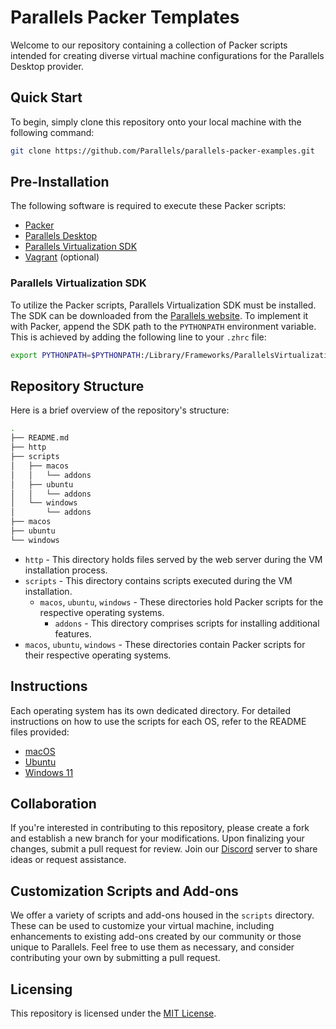 # Parallels Packer Templates

Welcome to our repository containing a collection of Packer scripts intended for creating diverse virtual machine configurations for the Parallels Desktop provider. 

## Quick Start

To begin, simply clone this repository onto your local machine with the following command:

```bash
git clone https://github.com/Parallels/parallels-packer-examples.git
```

## Pre-Installation

The following software is required to execute these Packer scripts:

* [Packer](https://www.packer.io/)
* [Parallels Desktop](https://www.parallels.com/products/desktop/)
* [Parallels Virtualization SDK](https://www.parallels.com/products/desktop/download/)
* [Vagrant](https://www.vagrantup.com/) (optional)

### Parallels Virtualization SDK

To utilize the Packer scripts, Parallels Virtualization SDK must be installed. The SDK can be downloaded from the [Parallels website](https://www.parallels.com/products/desktop/download/). To implement it with Packer, append the SDK path to the `PYTHONPATH` environment variable. This is achieved by adding the following line to your `.zhrc` file:

```bash
export PYTHONPATH=$PYTHONPATH:/Library/Frameworks/ParallelsVirtualizationSDK.framework/Versions/Current/Libraries/Python/3.7
```

## Repository Structure

Here is a brief overview of the repository's structure:

```bash
.
├── README.md
├── http
├── scripts
│   ├── macos
│   │   └── addons
│   ├── ubuntu
│   │   └── addons
│   └── windows
│       └── addons
├── macos
├── ubuntu
└── windows
```

* `http` - This directory holds files served by the web server during the VM installation process.
* `scripts` - This directory contains scripts executed during the VM installation.
  * `macos`, `ubuntu`, `windows` - These directories hold Packer scripts for the respective operating systems.
    * `addons` - This directory comprises scripts for installing additional features.
* `macos`, `ubuntu`, `windows` - These directories contain Packer scripts for their respective operating systems.

## Instructions

Each operating system has its own dedicated directory. For detailed instructions on how to use the scripts for each OS, refer to the README files provided:

* [macOS](macos/README.md)
* [Ubuntu](ubuntu/README.md)
* [Windows 11](windows/README.md)

## Collaboration

If you're interested in contributing to this repository, please create a fork and establish a new branch for your modifications. Upon finalizing your changes, submit a pull request for review. Join our [Discord](https://discord.gg/reuhvMFT) server to share ideas or request assistance.

## Customization Scripts and Add-ons

We offer a variety of scripts and add-ons housed in the `scripts` directory. These can be used to customize your virtual machine, including enhancements to existing add-ons created by our community or those unique to Parallels. Feel free to use them as necessary, and consider contributing your own by submitting a pull request.

## Licensing

This repository is licensed under the [MIT License](LICENSE).
